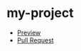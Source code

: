 # my-project
- [Preview](https://sasha-dranuta.github.io/my-project/)
- [Pull Request](https://github.com/sasha-dranuta/my-project/pull/1/files)